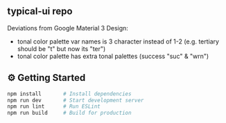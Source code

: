 ## typical-ui repo

Deviations from Google Material 3 Design:

- tonal color palette var names is 3 character instead of 1-2 (e.g. tertiary should be "t" but now its "ter")
- tonal color palette has extra tonal palettes (success "suc" & "wrn")

## ⚙️ Getting Started

```bash
npm install       # Install dependencies
npm run dev       # Start development server
npm run lint      # Run ESLint
npm run build     # Build for production
```
